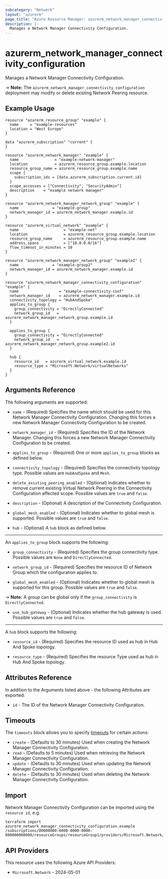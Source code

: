 ```yaml
---
subcategory: "Network"
layout: "azurerm"
page_title: "Azure Resource Manager: azurerm_network_manager_connectivity_configuration"
description: |-
  Manages a Network Manager Connectivity Configuration.
---
```


# azurerm_network_manager_connectivity_configuration

Manages a Network Manager Connectivity Configuration.

-> **Note:** The `azurerm_network_manager_connectivity_configuration` deployment may modify or delete existing Network Peering resource.

## Example Usage

```hcl
resource "azurerm_resource_group" "example" {
  name     = "example-resources"
  location = "West Europe"
}

data "azurerm_subscription" "current" {
}

resource "azurerm_network_manager" "example" {
  name                = "example-network-manager"
  location            = azurerm_resource_group.example.location
  resource_group_name = azurerm_resource_group.example.name
  scope {
    subscription_ids = [data.azurerm_subscription.current.id]
  }
  scope_accesses = ["Connectivity", "SecurityAdmin"]
  description    = "example network manager"
}

resource "azurerm_network_manager_network_group" "example" {
  name               = "example-group"
  network_manager_id = azurerm_network_manager.example.id
}

resource "azurerm_virtual_network" "example" {
  name                    = "example-net"
  location                = azurerm_resource_group.example.location
  resource_group_name     = azurerm_resource_group.example.name
  address_space           = ["10.0.0.0/16"]
  flow_timeout_in_minutes = 10
}

resource "azurerm_network_manager_network_group" "example2" {
  name               = "example-group2"
  network_manager_id = azurerm_network_manager.example.id
}

resource "azurerm_network_manager_connectivity_configuration" "example" {
  name                  = "example-connectivity-conf"
  network_manager_id    = azurerm_network_manager.example.id
  connectivity_topology = "HubAndSpoke"
  applies_to_group {
    group_connectivity = "DirectlyConnected"
    network_group_id   = azurerm_network_manager_network_group.example.id
  }

  applies_to_group {
    group_connectivity = "DirectlyConnected"
    network_group_id   = azurerm_network_manager_network_group.example2.id
  }

  hub {
    resource_id   = azurerm_virtual_network.example.id
    resource_type = "Microsoft.Network/virtualNetworks"
  }
}
```

## Arguments Reference

The following arguments are supported:

* `name` - (Required) Specifies the name which should be used for this Network Manager Connectivity Configuration. Changing this forces a new Network Manager Connectivity Configuration to be created.

* `network_manager_id` - (Required) Specifies the ID of the Network Manager. Changing this forces a new Network Manager Connectivity Configuration to be created.

* `applies_to_group` - (Required) One or more `applies_to_group` blocks as defined below.

* `connectivity_topology` - (Required) Specifies the connectivity topology type. Possible values are `HubAndSpoke` and `Mesh`.

* `delete_existing_peering_enabled` - (Optional) Indicates whether to remove current existing Virtual Network Peering in the Connectivity Configuration affected scope. Possible values are `true` and `false`.

* `description` - (Optional) A description of the Connectivity Configuration.

* `global_mesh_enabled` - (Optional) Indicates whether to global mesh is supported. Possible values are `true` and `false`. 

* `hub` - (Optional) A `hub` block as defined below.
 
---

An `applies_to_group` block supports the following:

* `group_connectivity` - (Required) Specifies the group connectivity type. Possible values are `None` and `DirectlyConnected`.

* `network_group_id` - (Required) Specifies the resource ID of Network Group which the configuration applies to.
 
* `global_mesh_enabled` - (Optional) Indicates whether to global mesh is supported for this group. Possible values are `true` and `false`.

-> **Note:** A group can be global only if the `group_connectivity` is `DirectlyConnected`.

* `use_hub_gateway` - (Optional) Indicates whether the hub gateway is used. Possible values are `true` and `false`.

---

A `hub` block supports the following:

* `resource_id` - (Required) Specifies the resource ID used as hub in Hub And Spoke topology.

* `resource_type` - (Required) Specifies the resource Type used as hub in Hub And Spoke topology.

## Attributes Reference

In addition to the Arguments listed above - the following Attributes are exported:

* `id` - The ID of the Network Manager Connectivity Configuration.

## Timeouts

The `timeouts` block allows you to specify [timeouts](https://developer.hashicorp.com/terraform/language/resources/configure#define-operation-timeouts) for certain actions:

* `create` - (Defaults to 30 minutes) Used when creating the Network Manager Connectivity Configuration.
* `read` - (Defaults to 5 minutes) Used when retrieving the Network Manager Connectivity Configuration.
* `update` - (Defaults to 30 minutes) Used when updating the Network Manager Connectivity Configuration.
* `delete` - (Defaults to 30 minutes) Used when deleting the Network Manager Connectivity Configuration.

## Import

Network Manager Connectivity Configuration can be imported using the `resource id`, e.g.

```shell
terraform import azurerm_network_manager_connectivity_configuration.example /subscriptions/00000000-0000-0000-0000-000000000000/resourceGroups/resourceGroup1/providers/Microsoft.Network/networkManagers/networkManager1/connectivityConfigurations/configuration1
```

## API Providers
<!-- This section is generated, changes will be overwritten -->
This resource uses the following Azure API Providers:

* `Microsoft.Network` - 2024-05-01
